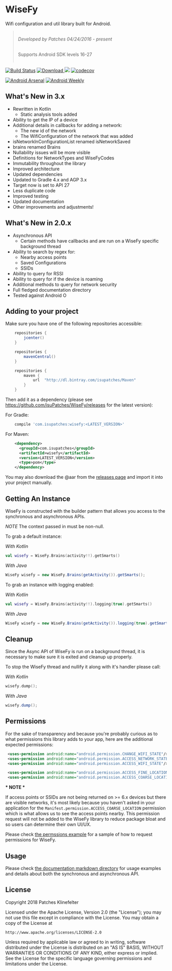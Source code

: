 # WiseFy

Wifi configuration and util library built for Android.

> <br/>*Developed by Patches 04/24/2016 - present* <br/>
> 
> <br/>Supports Android SDK levels 16-27<br/><br/>

[![Build Status](https://travis-ci.org/isuPatches/WiseFy.svg?branch=master)](https://travis-ci.org/isuPatches/WiseFy) [ ![Download](https://api.bintray.com/packages/isupatches/Maven/wisefy/images/download.svg) ](https://bintray.com/isupatches/Maven/wisefy/_latestVersion) <a href="http://www.methodscount.com/?lib=com.isupatches%3Awisefy%3A2.%2B"><img src="https://img.shields.io/badge/Methods and size-298 | 51 KB-e91e63.svg"/></a> [![codecov](https://codecov.io/gh/isuPatches/WiseFy/branch/2.x/graph/badge.svg)](https://codecov.io/gh/isuPatches/WiseFy)

[![Android Arsenal](https://img.shields.io/badge/Android%20Arsenal-WiseFy-brightgreen.svg?style=flat)](https://android-arsenal.com/details/1/6011) [![Android Weekly](https://img.shields.io/badge/Android%20Weekly-%23230-blue.svg)](http://androidweekly.net/issues/issue-230) 

## What's New in 3.x

- Rewritten in Kotlin
    - Static analysis tools added
- Ability to get the IP of a device
- Additional details in callbacks for adding a network:
    - The new id of the network
    - The WifiConfiguration of the network that was added
- isNetworkInConfigurationList renamed isNetworkSaved
- brains renamed Brains
- Nullability issues will be more visible
- Definitions for NetworkTypes and WiseFyCodes
- Immutability throughout the library
- Improved architecture
- Updated dependencies
- Updated to Gradle 4.x and AGP 3.x
- Target now is set to API 27
- Less duplicate code
- Improved testing
- Updated documentation
- Other improvements and adjustments!

## What's New in 2.0.x

- Asynchronous API
    - Certain methods have callbacks and are run on a WiseFy specific background thread
- Ability to search by regex for:
    - Nearby access points
    - Saved Configurations
    - SSIDs
- Ability to query for RSSI
- Ability to query for if the device is roaming
- Additional methods to query for network security
- Full fledged documentation directory
- Tested against Android O

## Adding to your project

Make sure you have one of the following repositories accessible:

```groovy
    repositories {
        jcenter()
    }
```

```groovy
    repositories {
        mavenCentral()
    }
```

```groovy
    repositories {
        maven {
            url  "http://dl.bintray.com/isupatches/Maven"
        }
    }
```

Then add it as a dependency (please see https://github.com/isuPatches/WiseFy/releases for the latest version):

For Gradle:

```groovy
    compile 'com.isupatches:wisefy:<LATEST_VERSION>'
```

For Maven:

```xml
    <dependency>
      <groupId>com.isupatches</groupId>
      <artifactId>wisefy</artifactId>
      <version>LATEST_VERSION</version>
      <type>pom</type>
    </dependency>
```

You may also download the @aar from the <a href="https://github.com/isuPatches/WiseFy/releases" title="WiseFy Releases">releases page</a> and import it into your project manually. 

## Getting An Instance

WiseFy is constructed with the builder pattern that allows you access to the synchronous and asynchronous APIs.

*NOTE* The context passed in must be non-null.

To grab a default instance:

_With Kotlin_

```kotlin
val wisefy = WiseFy.Brains(activity!!).getSmarts()
```

_With Java_

```java
WiseFy wisefy = new WiseFy.Brains(getActivity()).getSmarts();
```

To grab an instance with logging enabled:

_With Kotlin_

```kotlin
val wisefy = WiseFy.Brains(activity!!).logging(true).getSmarts()
```

_With Java_

```java
WiseFy wisefy = new WiseFy.Brains(getActivity()).logging(true).getSmarts();
```

## Cleanup

Since the Async API of WiseFy is run on a background thread, it is necessary to make sure it is exited and cleanup up properly.

To stop the WiseFy thread and nullify it along with it's handler please call:

_With Kotlin_

```kotlin
wisefy.dump();
```

_With Java_

```java
wisefy.dump();
```

## Permissions

For the sake of transparency and because you're probably curious as to what permissions this library adds to your app, here are the additional expected permissions:

```xml
 <uses-permission android:name="android.permission.CHANGE_WIFI_STATE"/>
 <uses-permission android:name="android.permission.ACCESS_NETWORK_STATE"/>
 <uses-permission android:name="android.permission.ACCESS_WIFI_STATE"/>

 <uses-permission android:name="android.permission.ACCESS_FINE_LOCATION"/>
 <uses-permission android:name="android.permission.ACCESS_COARSE_LOCATION"/>
```

<strong> * NOTE * </strong>

If access points or SSIDs are not being returned on >= 6.x devices but there are visible networks, it's most likely because you haven't asked in your application for the `Manifest.permission.ACCESS_COARSE_LOCATION` permission which is what allows us to see the access points nearby. This permission request will not be added to the WiseFy library to reduce package bloat and so users can determine their own UI/UX.

Please check [the permssions example](/documentation/permissions_example.md) for a sample of how to request permissions for WiseFy.

## Usage

Please check [the documentation markdown directory](/documentation) for usage examples and details about both the synchronous and asynchronous API.

## License ##
Copyright 2018 Patches Klinefelter

Licensed under the Apache License, Version 2.0 (the "License"); you may not use this file except in
compliance with the License. You may obtain a copy of the License at

    http://www.apache.org/licenses/LICENSE-2.0

Unless required by applicable law or agreed to in writing, software distributed under the License
is distributed on an "AS IS" BASIS, WITHOUT WARRANTIES OR CONDITIONS OF ANY KIND, either express
or implied. See the License for the specific language governing permissions and limitations under
the License.
